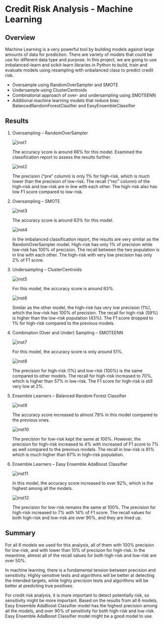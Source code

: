 # Credit Risk Analysis - Machine Learning

## Overview 

Machine Learning is a very powerful tool by building models against large amounts of data for prediction. There are variety of models that could be use for different data type and purpose. In this project, we are going to use imbalanced-learn and scikit-learn libraries in Python to build, train and evaluate models using resampling with unbalanced class to predict credit risk. 

-	Oversample using RandomOverSampler and SMOTE
-	Undersample using ClusterCentroids
-	Combinatorial approach of over- and undersampling using SMOTEENN
-	Additional machine learning models that reduce bias: BalancedRandomForestClasifier and EasyEnsembleClassifier

## Results

1.	Oversampling – RandomOverSampler

    ![inst1](https://user-images.githubusercontent.com/79289806/123520394-80334880-d67e-11eb-9339-5a43dc2aed01.png)

    The accuracy score is around 66% for this model. Examined the classification report to assess the results further. 

    ![inst2](https://user-images.githubusercontent.com/79289806/123520396-80cbdf00-d67e-11eb-8bf9-d8aedbe4abc2.png)

    The precision (“pre” column) is only 1% for high-risk, which is much lower than the precision of low-risk. The recall (“rec” column) of the high-risk and low-risk are in         line with each other. The high-risk also has low F1 score compared to low-risk. 

2.	Oversampling – SMOTE

    ![inst3](https://user-images.githubusercontent.com/79289806/123520397-80cbdf00-d67e-11eb-877c-df571ccb9dad.png)

    The accuracy score is around 63% for this model.

    ![inst4](https://user-images.githubusercontent.com/79289806/123520398-80cbdf00-d67e-11eb-817f-01797915f98e.png)

    In the imbalanced classification report, the results are very similar as the RandomOverSampler model. High-risk has only 1% of precision while low-risk has 100% of               precision. The recall between the two population is in line with each other. The high-risk with very low precision has only 2% of F1 score. 

3.	Undersampling – ClusterCentroids

    ![inst5](https://user-images.githubusercontent.com/79289806/123520399-80cbdf00-d67e-11eb-9a31-cddebaa66444.png)

    For this model, the accuracy score is around 63%.

    ![inst6](https://user-images.githubusercontent.com/79289806/123520400-81647580-d67e-11eb-9ff5-90c56c073500.png)

    Similar as the other model, the high-risk has very low precision (1%), which the low-risk has 100% of precision. The recall for high-risk (59%) is higher than the low-risk       population (43%). The F1 score dropped to 1% for high-risk compared to the previous models.

4.	Combination (Over and Under) Sampling – SMOTEENN

    ![inst7](https://user-images.githubusercontent.com/79289806/123520401-81647580-d67e-11eb-8640-3498f72791ed.png)

    For this model, the accuracy score is only around 51%.

    ![inst8](https://user-images.githubusercontent.com/79289806/123520402-81647580-d67e-11eb-8edd-ff4a72e0259c.png)
  
    The precision for high-risk (1%) and low-risk (100%) is the same compared to other models. The recall for high-risk increased to 70%, which is higher than 57% in low-risk.       The F1 score for high-risk is still very low at 2%.

5.	Ensemble Learners – Balanced Random Forest Classifier

    ![inst9](https://user-images.githubusercontent.com/79289806/123520403-81647580-d67e-11eb-85ee-e44bf9c55179.png)

    The accuracy score increased to almost 79% in this model compared to the previous ones.

    ![inst10](https://user-images.githubusercontent.com/79289806/123520404-81647580-d67e-11eb-9e6c-3cd032b232b8.png)

    The precision for low-risk kept the same at 100%. However, the precision for high-risk increased to 4% with increased of F1 score to 7% as well compared to the previous         models. The recall in low-risk is 91% which is much higher than 67% in high-risk population.

6.	Ensemble Learners – Easy Ensemble AdaBoost Classifier

    ![inst11](https://user-images.githubusercontent.com/79289806/123520405-81647580-d67e-11eb-99b4-c71cb9cfa05d.png)

    In this model, the accuracy score increased to over 92%, which is the highest among all the models. 

    ![inst12](https://user-images.githubusercontent.com/79289806/123520406-81647580-d67e-11eb-9a3c-cf0c391c0a25.png)        

    The precision for low-risk remains the same at 100%. The precision for high-risk increased to 7% with 14% of F1 score. The recall values for both high-risk and low-risk are     over 90%, and they are lined up. 

## Summary

For all 6 models we used for this analysis, all of them with 100% precision for low-risk, and with lower than 10% of precision for high-risk. In the meantime, almost all of the recall values for both high-risk and low-risk are over 50%.

In machine learning, there is a fundamental tension between precision and sensitivity. Highly sensitive tests and algorithms will be better at detecting the intended targets, while highly precision tests and algorithms will be better at predicting true positives. 

For credit risk analysis, it is more important to detect potentially risk, so sensitivity might be more important. Based on the results from all 6 models, Easy Ensemble AdaBoost Classifier model has the highest precision among all the models, and over 90% of sensitivity for both high-risk and low-risk. Easy Ensemble AdaBoost Classifier model might be a good model to use. 
